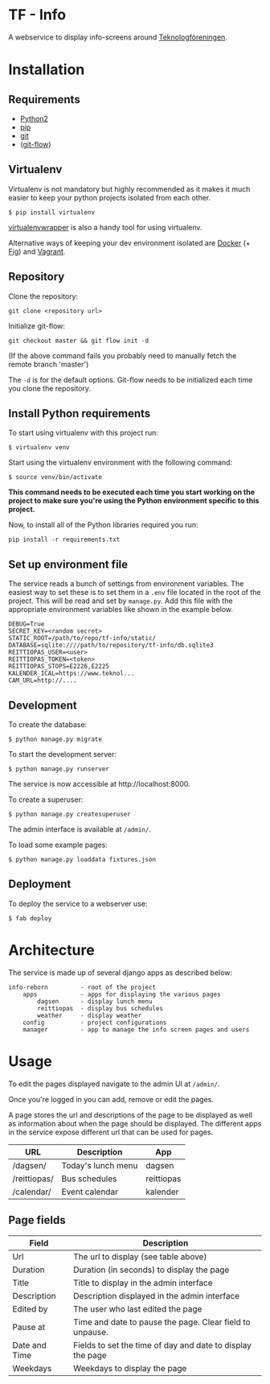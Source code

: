 # TF - Info
A webservice to display info-screens around [Teknologföreningen](http://www.teknologforeningen.fi).

# Installation

## Requirements

* [Python2](https://www.python.org/downloads/)
* [pip](http://www.pip-installer.org/)
* [git](http://git-scm.com/)
* ([git-flow](https://github.com/nvie/gitflow))

## Virtualenv

Virtualenv is not mandatory but highly recommended as it makes it much easier to keep your python projects isolated from each other.

	$ pip install virtualenv

[virtualenvwrapper](http://virtualenvwrapper.readthedocs.org/en/latest/) is also a handy tool for using virtualenv.

Alternative ways of keeping your dev environment isolated are [Docker](https://www.docker.com/) (+ [Fig](http://www.fig.sh/)) and [Vagrant](https://www.vagrantup.com/).

## Repository

Clone the repository:

	git clone <repository url>

Initialize git-flow:

	git checkout master && git flow init -d

(If the above command fails you probably need to manually fetch the remote branch 'master')

The `-d` is for the default options. Git-flow needs to be initialized each time you clone the repository.

## Install Python requirements

To start using virtualenv with this project run:

	$ virtualenv venv

Start using the virtualenv environment with the following command:

	$ source venv/bin/activate

**This command needs to be executed each time you start working on the project to make sure you're using the Python environment specific to this project.**

Now, to install all of the Python libraries required you run:

	pip install -r requirements.txt

## Set up environment file

The service reads a bunch of settings from environment variables. The easiest way to set these is to set them in a `.env` file located in the root of the project. This will be read and set by `manage.py`. Add this file with the appropriate environment variables like shown in the example below.

```
DEBUG=True
SECRET_KEY=<random secret>
STATIC_ROOT=/path/to/repo/tf-info/static/
DATABASE=sqlite:////path/to/repository/tf-info/db.sqlite3
REITTIOPAS_USER=<user>
REITTIOPAS_TOKEN=<token>
REITTIOPAS_STOPS=E2226,E2225
KALENDER_ICAL=https://www.teknol...
CAM_URL=http://....
```

## Development

To create the database:

	$ python manage.py migrate

To start the development server:

	$ python manage.py runserver

The service is now accessible at http://localhost:8000.

To create a superuser:

    $ python manage.py createsuperuser

The admin interface is available at `/admin/`.

To load some example pages:

    $ python manage.py loaddata fixtures.json


## Deployment

To deploy the service to a webserver use:

	$ fab deploy

# Architecture

The service is made up of several django apps as described below:

```
info-reborn			- root of the project
	apps			- apps for displaying the various pages
		dagsen		- display lunch menu
		reittiopas	- display bus schedules
		weather		- display weather
	config 			- project configurations
	manager			- app to manage the info screen pages and users
```

# Usage

To edit the pages displayed navigate to the admin UI at `/admin/`.

Once you're logged in you can add, remove or edit the pages.

A page stores the url and descriptions of the page to be displayed as well as information about when the page should be displayed. The different apps in the service expose different url that can be used for pages.

|URL         |Description          |App       |
|------------|---------------------|----------|
|/dagsen/    |Today's lunch menu   |dagsen    |
|/reittiopas/|Bus schedules        |reittiopas|
|/calendar/  |Event calendar       |kalender  |

## Page fields

|Field          |Description                                               |
|---------------|----------------------------------------------------------|
|Url            |The url to display (see table above)                      |
|Duration       |Duration (in seconds) to display the page                 |
|Title          |Title to display in the admin interface                   |
|Description    |Description displayed in the admin interface              |
|Edited by      |The user who last edited the page                         |
|Pause at       |Time and date to pause the page. Clear field to unpause.  |
|Date and Time  |Fields to set the time of day and date to display the page|
|Weekdays       |Weekdays to display the page                              |

